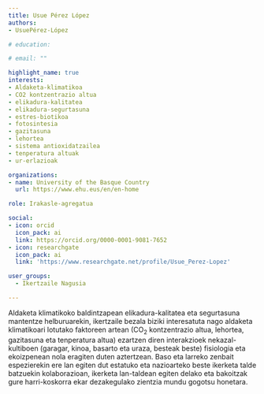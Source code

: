 ```yaml
---
title: Usue Pérez López
authors:
- UsuePérez-López

# education:

# email: ""

highlight_name: true
interests:
- Aldaketa-klimatikoa
- CO2 kontzentrazio altua
- elikadura-kalitatea
- elikadura-segurtasuna
- estres-biotikoa
- fotosintesia
- gazitasuna
- lehortea
- sistema antioxidatzailea
- tenperatura altuak
- ur-erlazioak

organizations:
- name: University of the Basque Country
  url: https://www.ehu.eus/en/en-home

role: Irakasle-agregatua

social:
- icon: orcid
  icon_pack: ai
  link: https://orcid.org/0000-0001-9081-7652
- icon: researchgate
  icon_pack: ai
  link: 'https://www.researchgate.net/profile/Usue_Perez-Lopez'

user_groups: 
  - Ikertzaile Nagusia

---
```


Aldaketa klimatikoko baldintzapean elikadura-kalitatea eta segurtasuna mantentze helburuarekin, ikertzaile bezala biziki interesatuta nago aldaketa klimatikoari lotutako faktoreen artean (CO<sub>2</sub> kontzentrazio altua, lehortea, gazitasuna eta tenperatura altua) ezartzen diren interakzioek nekazal-kultiboen (garagar, kinoa, basarto eta uraza, besteak beste) fisiologia eta ekoizpenean nola eragiten duten aztertzean. Baso eta larreko zenbait espezierekin ere lan egiten dut estatuko eta nazioarteko beste ikerketa talde batzuekin kolaborazioan, ikerketa lan-taldean egiten delako eta bakoitzak gure harri-koskorra ekar dezakegulako zientzia mundu gogotsu honetara.
